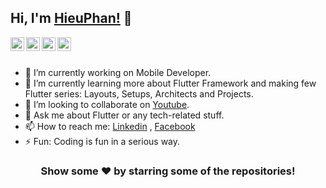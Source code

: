 ## Hi, I'm [HieuPhan!](http://hiflutter.com/) 👋

<a href="https://www.linkedin.com/in/hieuphan94/">
  <img align="left" alt="Hieu Phan's Linkdein" width="22px" src="https://cdn.jsdelivr.net/npm/simple-icons@v3/icons/linkedin.svg" />
</a>
<a href="https://github.com/hieuphan94">
  <img align="left" alt="Hieu Phan's Github" width="22px" src="https://cdn.jsdelivr.net/npm/simple-icons@v3/icons/github.svg" />
</a>
<a href="https://www.facebook.com/DoreKakalot/">
  <img align="left" alt="Hieu Phan's Facebook" width="22px" src="https://cdn.jsdelivr.net/npm/simple-icons@v3/icons/facebook.svg" />
</a>
<a href="https://www.youtube.com/channel/UC6-afp70fjv-_8KToGrp7tg">
  <img align="left" alt="Hieu Phan's Youtube" width="22px" src="https://cdn.jsdelivr.net/npm/simple-icons@v3/icons/youtube.svg" />
</a>

<br/>
<br/>


- 🔭  I’m currently working on Mobile Developer.
- 🌱  I’m currently learning more about Flutter Framework and making few Flutter series: Layouts, Setups, Architects and Projects.
- 👯  I’m looking to collaborate on [Youtube](https://www.youtube.com/channel/UC6-afp70fjv-_8KToGrp7tg).
- 💬  Ask me about Flutter or any tech-related stuff.
- 📫  How to reach me: [Linkedin](https://www.linkedin.com/in/hieuphan94/) , [Facebook](https://www.facebook.com/DoreKakalot/)
- ⚡  Fun: Coding is fun in a serious way.

<div align="center">

### Show some ❤️ by starring some of the repositories!

</div>

